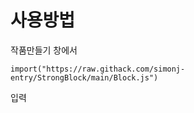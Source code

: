 # 사용방법
작품만들기 창에서
```
import("https://raw.githack.com/simonj-entry/StrongBlock/main/Block.js")
```
입력
